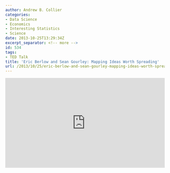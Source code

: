 ```yaml
---
author: Andrew B. Collier
categories:
- Data Science
- Economics
- Interesting Statistics
- Science
date: 2013-10-25T13:29:34Z
excerpt_separator: <!-- more -->
id: 534
tags:
- TED Talk
title: 'Eric Berlow and Sean Gourley: Mapping Ideas Worth Spreading'
url: /2013/10/25/eric-berlow-and-sean-gourley-mapping-ideas-worth-spreading/
---
```


<div style="max-width:640"><div style="position:relative;height:0;padding-bottom:56.25%"><iframe src="https://embed.ted.com/talks/eric_berlow_and_sean_gourley_mapping_ideas_worth_spreading" width="640" height="360" style="position:absolute;left:0;top:0;width:100%;height:100%" frameborder="0" scrolling="no" allowfullscreen></iframe></div></div>